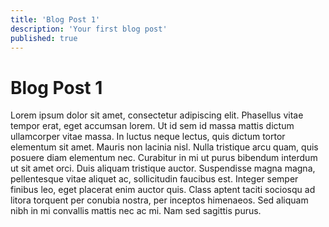 ```yaml
---
title: 'Blog Post 1'
description: 'Your first blog post'
published: true
---
```


# Blog Post 1

Lorem ipsum dolor sit amet, consectetur adipiscing elit. Phasellus vitae tempor erat, eget accumsan lorem. Ut id sem id massa mattis dictum ullamcorper vitae massa. In luctus neque lectus, quis dictum tortor elementum sit amet. Mauris non lacinia nisl. Nulla tristique arcu quam, quis posuere diam elementum nec. Curabitur in mi ut purus bibendum interdum ut sit amet orci. Duis aliquam tristique auctor. Suspendisse magna magna, pellentesque vitae aliquet ac, sollicitudin faucibus est. Integer semper finibus leo, eget placerat enim auctor quis. Class aptent taciti sociosqu ad litora torquent per conubia nostra, per inceptos himenaeos. Sed aliquam nibh in mi convallis mattis nec ac mi. Nam sed sagittis purus.
